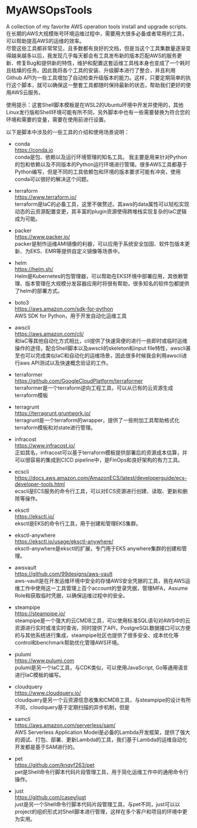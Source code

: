 # MyAWSOpsTools

A collection of my favorite AWS operation tools install and upgrade scripts.<br>
在长期的AWS大规模账号环境运维过程中，需要用大很多必备或者常用的工具，可以帮助提高AWS的运维的效率。 <br>
尽管这些工具都非常常见，且多数都有良好的文档，但是当这个工具集数量逐渐变得越来越多以后，我发现几乎每天都会有工具发布新的版本匹配AWS的服务更新、修复Bug和提供新的特性，维护和配置这套运维工具栈本身也变成了一个耗时且枯燥的任务。因此我将各个工具的安装、升级脚本进行了整合，并且利用Github API为一些工具增加了自动检查升级版本的能力。这样，只要定期简单的执行这个脚本，就可以确保这一整套工具都随时保持最新的状态，帮助我们更好的使用AWS云服务。

使用提示：这套Shell脚本模板是在WSL2的Ubuntu环境中开发并使用的，其他Linux发行版和Shell环境可能有所不同，另外脚本中也有一些需要替换为符合您的环境和需要的变量，需要在使用前进行设置。

以下是脚本中涉及的一些工具的介绍和使用场景说明：

- conda<br>
https://conda.io<br>
conda是包、依赖以及运行环境管理的知名工具。
我主要是用来针对Python的包和依赖以及不同版本的Python运行环境进行管理。很多AWS工具都基于Python编写，但是不同的工具依赖包和环境的版本要求可能有冲突，使用conda可以很好的解决这个问题。

- terraform<br>
https://www.terraform.io/<br>
terraform是IaC的必备工具，这里不做赘述。其aws的data属性可以轻松实现动态的云资源配置变更，其丰富的plugin资源使得跨堆栈实现复杂的IaC逻辑成为可能。

- packer<br>
https://www.packer.io/<br>
packer是制作运维AMI镜像的利器，可以应用于系统安全加固、软件包版本更新、为EKS、EMR等提供自定义镜像等场景中。

- helm<br>
https://helm.sh/<br>
Helm是Kubernetes的包管理器，可以帮助在EKS环境中部署应用，其依赖管理、版本管理在大规模分发容器应用时将很有帮助，很多知名的软件包都提供了helm的部署方式。

- boto3<br>
https://aws.amazon.com/sdk-for-python<br>
AWS SDK for Python，用于开发自动化运维工具

- awscli<br>
https://aws.amazon.com/cli/<br>
和IaC等其他自动化方式相比，cli提供了快速简便的进行一些即时或临时运维操作的途径，配合Shell脚本以及awscli的skeleton和input file特性，awscli甚至也可以完成类似IaC和自动化的运维场景，因此很多时候我会利用awscli进行aws API测试以及快速概念验证的工作。

- terraformer<br>
https://github.com/GoogleCloudPlatform/terraformer<br>
terraformer是一个terraform逆向工程工具，可以从已有的云资源生成terraform模板

- terragrunt<br>
https://terragrunt.gruntwork.io/<br>
terragrunt是一个terraform的wrapper，提供了一些附加工具帮助格式化terraform模板和对state进行管理。

- infracost<br>
https://www.infracost.io/<br>
正如其名，infracost可以基于terraform模板提供部署后的资源成本估算，并可以很容易的集成到CICD pipeline中，是FinOps和良好架构的有力工具。

- ecscli<br>
https://docs.aws.amazon.com/AmazonECS/latest/developerguide/ecs-developer-tools.html<br>
ecscli是ECS服务的命令行工具，可以对ECS资源进行创建、读取、更新和删除等操作。 

- eksctl<br>
https://eksctl.io/<br>
eksctl是EKS的命令行工具，用于创建和管理EKS集群。

- eksctl-anywhere<br>
https://eksctl.io/usage/eksctl-anywhere/<br>
eksctl-anywhere是eksctl的扩展，专门用于EKS anywhere集群的创建和管理。

- awsvault<br>
https://github.com/99designs/aws-vault<br>
aws-vault是在开发运维环境中安全的存储AWS安全凭据的工具，我在AWS运维工作中使用这一工具管理上百个account的登录凭据，管理MFA，Assume Role和获取临时凭据，以确保运维过程中的安全。

- steampipe<br>
https://steampipe.io/<br>
steampipe是一个强大的云CMDB工具，可以使用标准SQL语句对AWS中的云资源进行实时或准实时查询，同时提供了API，PostgreSQL数据接口可以方便的与其他系统进行集成，steampipe社区也提供了很多安全、成本优化等control和benchmark帮助优化管理AWS环境。

- pulumi<br>
https://www.pulumi.com<br>
pulumi是另一个IaC工具，与CDK类似，可以使用JavaScript, Go等通用语言进行IaC模板的编写。

- cloudquery<br>
https://www.cloudquery.io/<br>
cloudquery是另一个云资源信息收集和CMDB工具，与steampipe的设计有所不同，cloudquery基于定期扫描的异步机制，但是

- samcli<br>
https://aws.amazon.com/serverless/sam/<br>
AWS Serverless Application Model是必备的Lambda开发框架，提供了强大的调试、打包、部署、更新Lambda的工具，我们基于Lambda的运维自动化开发都是基于SAM进行的。

- pet<br>
https://github.com/knqyf263/pet<br>
pet是Shell命令行脚本代码片段管理工具，用于简化运维工作中的通用命令行操作。

- just<br>
https://github.com/casey/just<br>
just是另一个Shell命令行脚本代码片段管理工具，与pet不同，just可以以project的组织形式对Shell脚本进行管理，这样在多个客户和项目的环境中更为实用。
